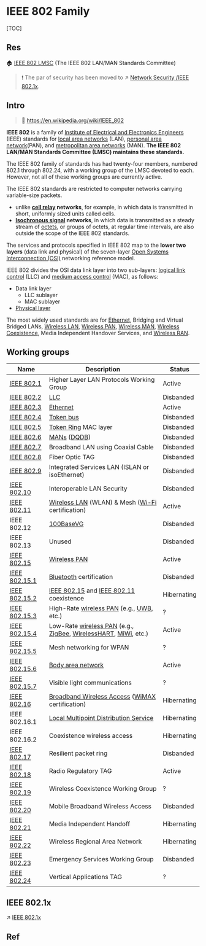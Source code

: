 # IEEE 802 Family

[TOC]



## Res
🏠 [IEEE 802 LMSC](https://www.ieee802.org) (The IEEE 802 LAN/MAN Standards Committee)

> ❗ The par of security has been moved to ↗ [Network Security /IEEE 802.1x](../../../../../../../CyberSecurity/Network%20Security/🏇%20Network%20Security%20Basics%20&%20Protocols/🔌%20Physical%20(Link)%20Layer%20Security/📌%20Physical%20&%20Link%20Layer%20Standards/IEEE%20802.1x/IEEE%20802.1x.md).



## Intro
> 🔗 https://en.wikipedia.org/wiki/IEEE_802

**IEEE 802** is a family of [Institute of Electrical and Electronics Engineers](https://en.wikipedia.org/wiki/Institute_of_Electrical_and_Electronics_Engineers) (IEEE) standards for [local area networks](https://en.wikipedia.org/wiki/Local_area_network) (LAN), [personal area network](https://en.wikipedia.org/wiki/Personal_area_network)(PAN), and [metropolitan area networks](https://en.wikipedia.org/wiki/Metropolitan_area_network) (MAN). **The IEEE 802 LAN/MAN Standards Committee (LMSC) maintains these standards.** 

The IEEE 802 family of standards has had twenty-four members, numbered 802.1 through 802.24, with a working group of the LMSC devoted to each. However, not all of these working groups are currently active.

The IEEE 802 standards are restricted to computer networks carrying variable-size packets.
- unlike **[cell relay](https://en.wikipedia.org/wiki/Cell_relay) networks**, for example, in which data is transmitted in short, uniformly sized units called cells.
- **[Isochronous signal](https://en.wikipedia.org/wiki/Isochronous_signal) networks**, in which data is transmitted as a steady stream of [octets](https://en.wikipedia.org/wiki/Octet_(computing)), or groups of octets, at regular time intervals, are also outside the scope of the IEEE 802 standards.

The services and protocols specified in IEEE 802 map to the **lower two layers** (data link and physical) of the seven-layer [Open Systems Interconnection (OSI)](https://en.wikipedia.org/wiki/OSI_model) networking reference model. 

IEEE 802 divides the OSI data link layer into two sub-layers: [logical link control](https://en.wikipedia.org/wiki/Logical_link_control) (LLC) and [medium access control](https://en.wikipedia.org/wiki/Medium_access_control) (MAC), as follows: 
- Data link layer
  - LLC sublayer
  - MAC sublayer
- [Physical layer](https://en.wikipedia.org/wiki/Physical_layer)

The most widely used standards are for [Ethernet](https://en.wikipedia.org/wiki/Ethernet), Bridging and Virtual Bridged LANs, [Wireless LAN](https://en.wikipedia.org/wiki/Wireless_LAN), [Wireless PAN](https://en.wikipedia.org/wiki/Wireless_PAN), [Wireless MAN](https://en.wikipedia.org/wiki/Wireless_MAN), [Wireless Coexistence](https://en.wikipedia.org/w/index.php?title=Wireless_Coexistence&action=edit&redlink=1), Media Independent Handover Services, and [Wireless RAN](https://en.wikipedia.org/w/index.php?title=Wireless_RAN&action=edit&redlink=1). 



## Working groups

| Name | Description | Status |
| - | - | - |
| [IEEE 802.1](https://en.wikipedia.org/wiki/IEEE_802.1) | Higher Layer LAN Protocols Working Group | Active |
| [IEEE 802.2](https://en.wikipedia.org/wiki/IEEE_802.2) | [LLC](https://en.wikipedia.org/wiki/Logical_link_control) | Disbanded |
| [IEEE 802.3](https://en.wikipedia.org/wiki/IEEE_802.3) | [Ethernet](https://en.wikipedia.org/wiki/Ethernet) | Active |
| [IEEE 802.4](https://en.wikipedia.org/wiki/IEEE_802.4) | [Token bus](https://en.wikipedia.org/wiki/Token_bus) | Disbanded |
| [IEEE 802.5](https://en.wikipedia.org/wiki/IEEE_802.5) | [Token Ring](https://en.wikipedia.org/wiki/Token_Ring) MAC layer | Disbanded |
| [IEEE 802.6](https://en.wikipedia.org/wiki/IEEE_802.6) | [MANs](https://en.wikipedia.org/wiki/Metropolitan_area_network) ([DQDB](https://en.wikipedia.org/wiki/Distributed-queue_dual-bus)) | Disbanded |
| [IEEE 802.7](https://en.wikipedia.org/wiki/IEEE_802.7) | Broadband LAN using Coaxial Cable | Disbanded |
| [IEEE 802.8](https://en.wikipedia.org/wiki/IEEE_802.8) | Fiber Optic TAG | Disbanded |
| [IEEE 802.9](https://en.wikipedia.org/wiki/IEEE_802.9) | Integrated Services LAN (ISLAN or isoEthernet) | Disbanded |
|   [IEEE 802.10](https://en.wikipedia.org/wiki/IEEE_802.10)   |                  Interoperable LAN Security                  |                          Disbanded                           |
|   [IEEE 802.11](https://en.wikipedia.org/wiki/IEEE_802.11)   | [Wireless LAN](https://en.wikipedia.org/wiki/Wireless_LAN) (WLAN) & Mesh ([Wi-Fi](https://en.wikipedia.org/wiki/Wi-Fi) certification) |                            Active                            |
|                         IEEE 802.12                          |     [100BaseVG](https://en.wikipedia.org/wiki/100BaseVG)     |                          Disbanded                           |
|                         IEEE 802.13                          | Unused   |                          Disbanded                           |
|   [IEEE 802.15](https://en.wikipedia.org/wiki/IEEE_802.15)   |  [Wireless PAN](https://en.wikipedia.org/wiki/Wireless_PAN)  |                            Active                            |
| [IEEE 802.15.1](https://en.wikipedia.org/wiki/IEEE_802.15.1) | [Bluetooth](https://en.wikipedia.org/wiki/Bluetooth) certification |                          Disbanded                           |
| [IEEE 802.15.2](https://en.wikipedia.org/wiki/IEEE_802.15.2) | [IEEE 802.15](https://en.wikipedia.org/wiki/IEEE_802.15) and [IEEE 802.11](https://en.wikipedia.org/wiki/IEEE_802.11) coexistence | Hibernating |
| [IEEE 802.15.3](https://en.wikipedia.org/wiki/IEEE_802.15.3) | High-Rate [wireless PAN](https://en.wikipedia.org/wiki/Wireless_PAN) (e.g., [UWB](https://en.wikipedia.org/wiki/Ultra-wideband), etc.) |                              ?                               |
| [IEEE 802.15.4](https://en.wikipedia.org/wiki/IEEE_802.15.4) | Low-Rate [wireless PAN](https://en.wikipedia.org/wiki/Wireless_PAN) (e.g., [ZigBee](https://en.wikipedia.org/wiki/ZigBee), [WirelessHART](https://en.wikipedia.org/wiki/WirelessHART), [MiWi](https://en.wikipedia.org/wiki/MiWi), etc.) |                            Active                            |
| [IEEE 802.15.5](https://en.wikipedia.org/wiki/IEEE_802.15.5) |                   Mesh networking for WPAN                   |                              ?                               |
| [IEEE 802.15.6](https://en.wikipedia.org/wiki/IEEE_802.15.6) | [Body area network](https://en.wikipedia.org/wiki/Body_area_network) |                            Active                            |
| [IEEE 802.15.7](https://en.wikipedia.org/w/index.php?title=IEEE_802.15.7&action=edit&redlink=1) |                 Visible light communications                 |                              ?                               |
|   [IEEE 802.16](https://en.wikipedia.org/wiki/IEEE_802.16)   | [Broadband Wireless Access](https://en.wikipedia.org/wiki/Broadband_Wireless_Access) ([WiMAX](https://en.wikipedia.org/wiki/WiMAX) certification) |                         Hibernating                          |
|                        IEEE 802.16.1                         | [Local Multipoint Distribution Service](https://en.wikipedia.org/wiki/Local_Multipoint_Distribution_Service) |                         Hibernating                          |
|                        IEEE 802.16.2                         |                 Coexistence wireless access                  |                         Hibernating                          |
|   [IEEE 802.17](https://en.wikipedia.org/wiki/IEEE_802.17)   |                    Resilient packet ring                     |                          Disbanded                           |
|   [IEEE 802.18](https://en.wikipedia.org/wiki/IEEE_802.18)   |                     Radio Regulatory TAG                     |                            Active                            |
|   [IEEE 802.19](https://en.wikipedia.org/wiki/IEEE_802.19)   |              Wireless Coexistence Working Group              |                              ?                               |
|   [IEEE 802.20](https://en.wikipedia.org/wiki/IEEE_802.20)   |               Mobile Broadband Wireless Access               |                          Disbanded                           |
|   [IEEE 802.21](https://en.wikipedia.org/wiki/IEEE_802.21)   |                  Media Independent Handoff                   |                         Hibernating                          |
|   [IEEE 802.22](https://en.wikipedia.org/wiki/IEEE_802.22)   |                Wireless Regional Area Network                |                         Hibernating                          |
| [IEEE 802.23](https://en.wikipedia.org/w/index.php?title=IEEE_802.23&action=edit&redlink=1) |               Emergency Services Working Group               |                          Disbanded                           |
| [IEEE 802.24](https://en.wikipedia.org/w/index.php?title=IEEE_802.24&action=edit&redlink=1) |                  Vertical Applications TAG                   |                              ?                               |



## IEEE 802.1x
↗ [IEEE 802.1x](../../../../../../../CyberSecurity/Network%20Security/🏇%20Network%20Security%20Basics%20&%20Protocols/🔌%20Physical%20(Link)%20Layer%20Security/📌%20Physical%20&%20Link%20Layer%20Standards/IEEE%20802.1x/IEEE%20802.1x.md)



## Ref